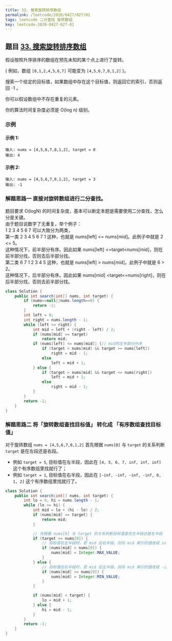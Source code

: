 ```yaml
---
title: 33. 搜索旋转排序数组
permalink: /leetcode/2020/0427/027/01
tags: leetcode 二分查找 旋转数组
key: leetcode-2020-0427-027-01
---
```


## 题目 [33. 搜索旋转排序数组](https://leetcode-cn.com/problems/search-in-rotated-sorted-array/)
假设按照升序排序的数组在预先未知的某个点上进行了旋转。

( 例如，数组 ``[0,1,2,4,5,6,7]`` 可能变为 ``[4,5,6,7,0,1,2]`` )。

搜索一个给定的目标值，如果数组中存在这个目标值，则返回它的索引，否则返回 -1 。

你可以假设数组中不存在重复的元素。

你的算法时间复杂度必须是 O(log n) 级别。

### 示例
#### 示例 1:
```
输入: nums = [4,5,6,7,0,1,2], target = 0
输出: 4
```
#### 示例 2:
```
输入: nums = [4,5,6,7,0,1,2], target = 3
输出: -1
```
### 解题思路一 直接对旋转数组进行二分查找。
题目要求 O(logN) 的时间复杂度，基本可以断定本题是需要使用二分查找，怎么分是关键。   
由于题目说数字了无重复，举个例子：   
1 2 3 4 5 6 7 可以大致分为两类，   
第一类 2 3 4 5 6 7 1 这种，也就是 nums[left] <= nums[mid]。此例子中就是 2 <= 5。   
这种情况下，前半部分有序。因此如果 nums[left] <=target<nums[mid]，则在前半部分找，否则去后半部分找。   
第二类 6 7 1 2 3 4 5 这种，也就是 nums[left] > nums[mid]。此例子中就是 6 > 2。   
这种情况下，后半部分有序。因此如果 nums[mid] <target<=nums[right]，则在后半部分找，否则去前半部分找。    


```java
class Solution {
    public int search(int[] nums, int target) {
        if (nums==null||nums.length==0) {
            return -1;
        }
        int left = 0;
        int right = nums.length - 1;
        while (left <= right) {
            int mid = left + (right - left) / 2;
            if (nums[mid] == target)
                return mid;
            if (nums[left] <= nums[mid]) {// mid的左半部分升序
                if (target < nums[mid] && target >= nums[left])
                    right = mid - 1;
                else
                    left = mid + 1;
            } else {
                if (target > nums[mid] && target <= nums[right])
                    left = mid + 1;
                else
                    right = mid - 1;
            }
        }
        return -1;
    }
}
```

### 解题思路二 将「旋转数组查找目标值」 转化成 「有序数组查找目标值」  
对于旋转数组 `nums = [4,5,6,7,0,1,2]`
首先根据 `nums[0]` 与 `target` 的关系判断 `target` 是在左段还是右段。    
- 例如 `target = 5`, 目标值在左半段，因此在 `[4, 5, 6, 7, inf, inf, inf]` 这个有序数组里找就行了；
- 例如 `target = 1`, 目标值在右半段，因此在 `[-inf, -inf, -inf, -inf, 0, 1, 2]` 这个有序数组里找就行了。

```java
class Solution {
    public int search(int[] nums, int target) {
        int lo = 0, hi = nums.length - 1;
        while (lo <= hi) {
            int mid = lo + (hi - lo) / 2;
            if (nums[mid] == target) {
                return mid;
            }

            // 先根据 nums[0] 与 target 的关系判断目标值是在左半段还是右半段
            if (target >= nums[0]) {
                // 目标值在左半段时，若 mid 在右半段，则将 mid 索引的值改成 inf
                if (nums[mid] < nums[0]) {
                    nums[mid] = Integer.MAX_VALUE;
                }
            } else {
                // 目标值在右半段时，若 mid 在左半段，则将 mid 索引的值改成 -inf
                if (nums[mid] >= nums[0]) {
                    nums[mid] = Integer.MIN_VALUE;
                }
            }

            if (nums[mid] < target) {
                lo = mid + 1;
            } else {
                hi = mid - 1;
            }
        }
        return -1;
    }
}

```
